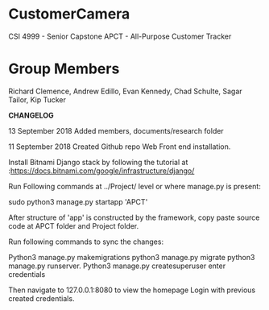 # CustomerCamera
CSI 4999 - Senior Capstone
APCT - All-Purpose Customer Tracker

# Group Members
Richard Clemence, Andrew Edillo, Evan Kennedy, Chad Schulte, Sagar Tailor, Kip Tucker

**CHANGELOG**

13 September 2018
Added members, documents/research folder

11 September 2018
Created Github repo
Web Front end installation.

Install Bitnami Django stack by following the tutorial at :https://docs.bitnami.com/google/infrastructure/django/

Run Following commands at ../Project/ level or where manage.py is present:

sudo python3 manage.py startapp 'APCT'

After structure of 'app' is constructed by the framework, copy paste source code at APCT folder and Project folder.

Run following commands to sync the changes:

Python3 manage.py makemigrations
python3 manage.py migrate
python3 manage.py runserver.
Python3 manage.py createsuperuser
enter credentials

Then navigate to 127.0.0.1:8080 to view the homepage
Login with previous created credentials.
